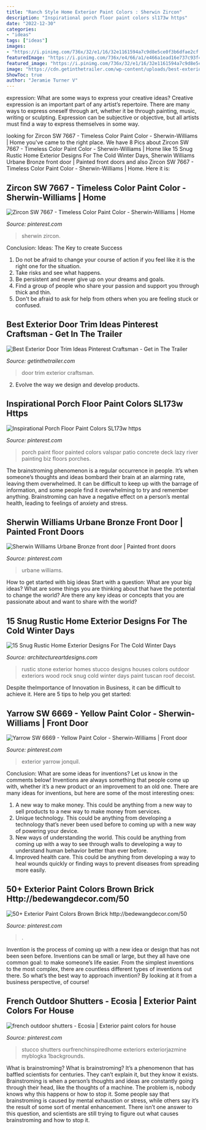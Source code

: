 ```yaml
---
title: "Ranch Style Home Exterior Paint Colors : Sherwin Zircon"
description: "Inspirational porch floor paint colors sl173w https"
date: "2022-12-30"
categories:
- "ideas"
tags: ["ideas"]
images:
- "https://i.pinimg.com/736x/32/e1/16/32e1161594a7c9d8e5ce0f3b6dfae2cf.jpg"
featuredImage: "https://i.pinimg.com/736x/e4/66/a1/e466a1ead16e737c93f4ec74b2046bbb.jpg"
featured_image: "https://i.pinimg.com/736x/32/e1/16/32e1161594a7c9d8e5ce0f3b6dfae2cf.jpg"
image: "https://cdn.getinthetrailer.com/wp-content/uploads/best-exterior-door-trim-ideas-pinterest-craftsman_58908.jpg"
ShowToc: true
author: "Jeramie Turner V"
---
```



expression: What are some ways to express your creative ideas?
Creative expression is an important part of any artist’s repertoire. There are many ways to express oneself through art, whether it be through painting, music, writing or sculpting. Expression can be subjective or objective, but all artists must find a way to express themselves in some way.

	

		
looking for Zircon SW 7667 - Timeless Color Paint Color - Sherwin-Williams | Home you've came to the right place. We have 8 Pics about Zircon SW 7667 - Timeless Color Paint Color - Sherwin-Williams | Home like 15 Snug Rustic Home Exterior Designs For The Cold Winter Days, Sherwin Williams Urbane Bronze front door | Painted front doors and also Zircon SW 7667 - Timeless Color Paint Color - Sherwin-Williams | Home. Here it is:
		
    
## Zircon SW 7667 - Timeless Color Paint Color - Sherwin-Williams | Home

<img loading=lazy src="https://i.pinimg.com/736x/32/e1/16/32e1161594a7c9d8e5ce0f3b6dfae2cf.jpg" onerror="this.onerror=null;this.src='https://tse2.mm.bing.net/th?id=OIP.7Zl8I8JNxlo3AO1ZD4cveQHaHa&amp;pid=15.1';" alt="Zircon SW 7667 - Timeless Color Paint Color - Sherwin-Williams | Home">

_Source: pinterest.com_

>sherwin zircon. 

	

Conclusion: Ideas: The Key to create Success
1. Do not be afraid to change your course of action if you feel like it is the right one for the situation.
2. Take risks and see what happens.
3. Be persistent and never give up on your dreams and goals.
4. Find a group of people who share your passion and support you through thick and thin.
5. Don't be afraid to ask for help from others when you are feeling stuck or confused.

    
## Best Exterior Door Trim Ideas Pinterest Craftsman - Get In The Trailer

<img loading=lazy src="https://cdn.getinthetrailer.com/wp-content/uploads/best-exterior-door-trim-ideas-pinterest-craftsman_58908.jpg" onerror="this.onerror=null;this.src='https://tse1.mm.bing.net/th?id=OIP.IPiw0R77w0krmuDiQVXm1AHaLH&amp;pid=15.1';" alt="Best Exterior Door Trim Ideas Pinterest Craftsman - Get in The Trailer">

_Source: getinthetrailer.com_

>door trim exterior craftsman. 

	

2. Evolve the way we design and develop products.

    
## Inspirational Porch Floor Paint Colors SL173w Https

<img loading=lazy src="https://i.pinimg.com/736x/e6/e8/6a/e6e86a4e619a3d0c8d8736eaee4650ae.jpg" onerror="this.onerror=null;this.src='https://tse2.mm.bing.net/th?id=OIP.En8UGU1jEz90QxShkaCPgwHaKb&amp;pid=15.1';" alt="Inspirational Porch Floor Paint Colors SL173w https">

_Source: pinterest.com_

>porch paint floor painted colors valspar patio concrete deck lazy river painting biz floors porches. 

	

The brainstroming phenomenon is a regular occurrence in people. It’s when someone’s thoughts and ideas bombard their brain at an alarming rate, leaving them overwhelmed. It can be difficult to keep up with the barrage of information, and some people find it overwhelming to try and remember anything. Brainstroming can have a negative effect on a person’s mental health, leading to feelings of anxiety and stress.

    
## Sherwin Williams Urbane Bronze Front Door | Painted Front Doors

<img loading=lazy src="https://i.pinimg.com/736x/2f/8b/a3/2f8ba398ade7ddcd820b93ff87d3bbe3--front-doors-bronze.jpg" onerror="this.onerror=null;this.src='https://tse4.mm.bing.net/th?id=OIP.wMlIJn-TnWlmXnkqZggnLAHaLT&amp;pid=15.1';" alt="Sherwin Williams Urbane Bronze front door | Painted front doors">

_Source: pinterest.com_

>urbane williams. 

	

How to get started with big ideas
Start with a question: What are your big ideas? 
What are some things you are thinking about that have the potential to change the world? Are there any key ideas or concepts that you are passionate about and want to share with the world?

    
## 15 Snug Rustic Home Exterior Designs For The Cold Winter Days

<img loading=lazy src="https://www.architectureartdesigns.com/wp-content/uploads/2014/12/15-Snug-Rustic-Home-Exterior-Designs-For-The-Cold-Winter-Days-9-630x372.jpg" onerror="this.onerror=null;this.src='https://tse1.mm.bing.net/th?id=OIP.J8oP5-135KKCsfag3xWPtgHaEX&amp;pid=15.1';" alt="15 Snug Rustic Home Exterior Designs For The Cold Winter Days">

_Source: architectureartdesigns.com_

>rustic stone exterior homes stucco designs houses colors outdoor exteriors wood rock snug cold winter days paint tuscan roof decoist. 

	

Despite theImportance of Innovation in Business, it can be difficult to achieve it. Here are 5 tips to help you get started: 

    
## Yarrow SW 6669 - Yellow Paint Color - Sherwin-Williams | Front Door

<img loading=lazy src="https://i.pinimg.com/736x/83/b5/21/83b5210c8c36886c34f123589e5a1dd8.jpg" onerror="this.onerror=null;this.src='https://tse3.mm.bing.net/th?id=OIP.Pq83NRpSC3st1tq5cUjfxAHaHa&amp;pid=15.1';" alt="Yarrow SW 6669 - Yellow Paint Color - Sherwin-Williams | Front door">

_Source: pinterest.com_

>exterior yarrow jonquil. 

	

Conclusion: What are some ideas for inventions? Let us know in the comments below!
Inventions are always something that people come up with, whether it’s a new product or an improvement to an old one. There are many ideas for inventions, but here are some of the most interesting ones:
1. A new way to make money. This could be anything from a new way to sell products to a new way to make money from services.
2. Unique technology. This could be anything from developing a technology that’s never been used before to coming up with a new way of powering your device.
3. New ways of understanding the world. This could be anything from coming up with a way to see through walls to developing a way to understand human behavior better than ever before. 
4. Improved health care. This could be anything from developing a way to heal wounds quickly or finding ways to prevent diseases from spreading more easily.

    
## 50+ Exterior Paint Colors Brown Brick Http://bedewangdecor.com/50

<img loading=lazy src="https://i.pinimg.com/736x/16/22/29/16222965f2e8b164f3d2cb2be81c927c.jpg" onerror="this.onerror=null;this.src='https://tse2.mm.bing.net/th?id=OIP.QxPF3e68wxfDDMjD8fmOdgHaJ3&amp;pid=15.1';" alt="50+ Exterior Paint Colors Brown Brick http://bedewangdecor.com/50">

_Source: pinterest.com_

>. 

	

Invention is the process of coming up with a new idea or design that has not been seen before. Inventions can be small or large, but they all have one common goal: to make someone’s life easier. From the simplest inventions to the most complex, there are countless different types of inventions out there. So what’s the best way to approach invention? By looking at it from a business perspective, of course!

    
## French Outdoor Shutters - Ecosia | Exterior Paint Colors For House

<img loading=lazy src="https://i.pinimg.com/736x/e4/66/a1/e466a1ead16e737c93f4ec74b2046bbb.jpg" onerror="this.onerror=null;this.src='https://tse4.mm.bing.net/th?id=OIP.GFkPNBZ-btuPQbNKOYiQHgAAAA&amp;pid=15.1';" alt="french outdoor shutters - Ecosia | Exterior paint colors for house">

_Source: pinterest.com_

>stucco shutters ourfrenchinspiredhome exteriors exteriorjazmine myblogka 1backgrounds. 

	

What is brainstroming?
What is brainstroming? It’s a phenomenon that has baffled scientists for centuries. They can’t explain it, but they know it exists. Brainstroming is when a person’s thoughts and ideas are constantly going through their head, like the thoughts of a machine. The problem is, nobody knows why this happens or how to stop it. Some people say that brainstroming is caused by mental exhaustion or stress, while others say it’s the result of some sort of mental enhancement. There isn’t one answer to this question, and scientists are still trying to figure out what causes brainstroming and how to stop it.

